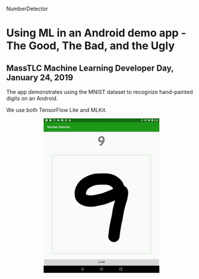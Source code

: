 NumberDetector

Using ML in an Android demo app - The Good, The Bad, and the Ugly
=================================================================

## MassTLC Machine Learning Developer Day, January 24, 2019

The app demonstrates using the MNIST dataset to recognize hand-painted digits on an Android.

We use both TensorFlow Lite and MLKit.

<p align="center">
  <img src="DemoAppSreenshot.jpg" width="307" height="410" />
</p>
